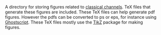 A directory for storing figures related to [classical
channels](https://en.wikipedia.org/wiki/Communication_channel). TeX files that
generate these figures are included. These TeX files can help generate pdf
figures. However the pdfs can be converted to ps or eps, for instance using
[Ghostscript](https://www.ghostscript.com/). These TeX files mostly use the
[TikZ](https://github.com/pgf-tikz/pgf) package for making figures. 

